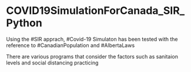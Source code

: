# COVID19SimulationForCanada_SIR_Python

Using the #SIR apprach, #Covid-19 Simulaton has been tested with the reference to #CanadianPopulation and #AlbertaLaws

There are various programs that consider the factors such as sanitaion levels and social distancing practicing
